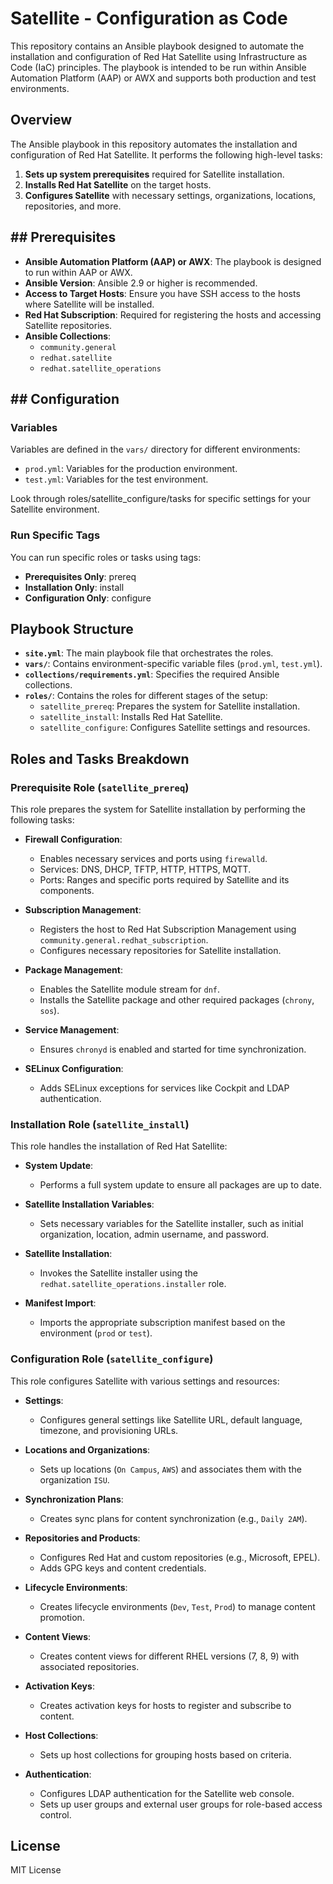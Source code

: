 # Satellite - Configuration as Code

This repository contains an Ansible playbook designed to automate the installation and configuration of Red Hat Satellite using Infrastructure as Code (IaC) principles. The playbook is intended to be run within Ansible Automation Platform (AAP) or AWX and supports both production and test environments.

## Overview

The Ansible playbook in this repository automates the installation and configuration of Red Hat Satellite. It performs the following high-level tasks:

1. **Sets up system prerequisites** required for Satellite installation.
2. **Installs Red Hat Satellite** on the target hosts.
3. **Configures Satellite** with necessary settings, organizations, locations, repositories, and more.

## ## Prerequisites

- **Ansible Automation Platform (AAP) or AWX**: The playbook is designed to run within AAP or AWX.
- **Ansible Version**: Ansible 2.9 or higher is recommended.
- **Access to Target Hosts**: Ensure you have SSH access to the hosts where Satellite will be installed.
- **Red Hat Subscription**: Required for registering the hosts and accessing Satellite repositories.
- **Ansible Collections**:
    - `community.general`
    - `redhat.satellite`
    - `redhat.satellite_operations`

## ## Configuration

### Variables

Variables are defined in the `vars/` directory for different environments:

- `prod.yml`: Variables for the production environment.
- `test.yml`: Variables for the test environment.

Look through roles/satellite_configure/tasks for specific settings for your Satellite environment.

### Run Specific Tags

You can run specific roles or tasks using tags:

- **Prerequisites Only**: prereq
- **Installation Only**: install
- **Configuration Only**: configure

## Playbook Structure

- **`site.yml`**: The main playbook file that orchestrates the roles.
- **`vars/`**: Contains environment-specific variable files (`prod.yml`, `test.yml`).
- **`collections/requirements.yml`**: Specifies the required Ansible collections.
- **`roles/`**: Contains the roles for different stages of the setup:
    - `satellite_prereq`: Prepares the system for Satellite installation.
    - `satellite_install`: Installs Red Hat Satellite.
    - `satellite_configure`: Configures Satellite settings and resources.

## Roles and Tasks Breakdown

### Prerequisite Role (`satellite_prereq`)

This role prepares the system for Satellite installation by performing the following tasks:

- **Firewall Configuration**:
    
    - Enables necessary services and ports using `firewalld`.
    - Services: DNS, DHCP, TFTP, HTTP, HTTPS, MQTT.
    - Ports: Ranges and specific ports required by Satellite and its components.
- **Subscription Management**:
    
    - Registers the host to Red Hat Subscription Management using `community.general.redhat_subscription`.
    - Configures necessary repositories for Satellite installation.
- **Package Management**:
    
    - Enables the Satellite module stream for `dnf`.
    - Installs the Satellite package and other required packages (`chrony`, `sos`).
- **Service Management**:
    
    - Ensures `chronyd` is enabled and started for time synchronization.
- **SELinux Configuration**:
    
    - Adds SELinux exceptions for services like Cockpit and LDAP authentication.

### Installation Role (`satellite_install`)

This role handles the installation of Red Hat Satellite:

- **System Update**:
    
    - Performs a full system update to ensure all packages are up to date.
- **Satellite Installation Variables**:
    
    - Sets necessary variables for the Satellite installer, such as initial organization, location, admin username, and password.
- **Satellite Installation**:
    
    - Invokes the Satellite installer using the `redhat.satellite_operations.installer` role.
- **Manifest Import**:
    
    - Imports the appropriate subscription manifest based on the environment (`prod` or `test`).

### Configuration Role (`satellite_configure`)

This role configures Satellite with various settings and resources:

- **Settings**:
    
    - Configures general settings like Satellite URL, default language, timezone, and provisioning URLs.
- **Locations and Organizations**:
    
    - Sets up locations (`On Campus`, `AWS`) and associates them with the organization `ISU`.
- **Synchronization Plans**:
    
    - Creates sync plans for content synchronization (e.g., `Daily 2AM`).
- **Repositories and Products**:
    
    - Configures Red Hat and custom repositories (e.g., Microsoft, EPEL).
    - Adds GPG keys and content credentials.
- **Lifecycle Environments**:
    
    - Creates lifecycle environments (`Dev`, `Test`, `Prod`) to manage content promotion.
- **Content Views**:
    
    - Creates content views for different RHEL versions (7, 8, 9) with associated repositories.
- **Activation Keys**:
    
    - Creates activation keys for hosts to register and subscribe to content.
- **Host Collections**:
    
    - Sets up host collections for grouping hosts based on criteria.
- **Authentication**:
    
    - Configures LDAP authentication for the Satellite web console.
    - Sets up user groups and external user groups for role-based access control.

## License

MIT License
